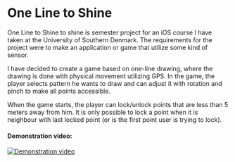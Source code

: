 # One Line to Shine
One Line to Shine to shine is semester project for an iOS course I have taken at the University of Southern Denmark. The requirements for the project were to make an application or game that utilize some kind of sensor.

I have decided to create a game based on one-line drawing, where the drawing is done with physical movement utilizing GPS.
In the game, the player selects pattern he wants to draw and can adjust it with rotation and pinch to make all points accessible.

When the game starts, the player can lock/unlock points that are less than 5 meters away from him. It is only possible to lock a point when it is neighbour with last locked point (or is the first point user is trying to lock).
#### Demonstration video:
[![Demonstration video](https://img.youtube.com/vi/hBSm9bnxgUo/0.jpg)](https://www.youtube.com/watch?v=hBSm9bnxgUo)
